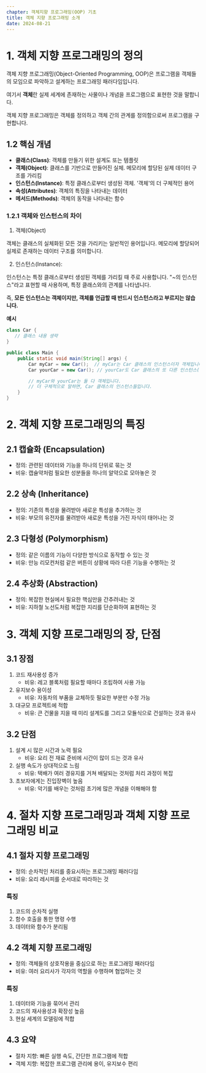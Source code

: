```yaml
---
chapter: 객체지향 프로그래밍(OOP) 기초
title: 객체 지향 프로그래밍 소개
date: 2024-08-21
---
```


# 1. 객체 지향 프로그래밍의 정의

객체 지향 프로그래밍(Object-Oriented Programming, OOP)은 프로그램을 객체들의 모임으로 파악하고 설계하는 프로그래밍 패러다임입니다.

여기서 **객체**란 실제 세계에 존재하는 사물이나 개념을 프로그램으로 표현한 것을 말합니다.

객체 지향 프로그래밍은 객체를 정의하고 객체 간의 관계를 정의함으로써 프로그램을 구현합니다.

## 1.2 핵심 개념

- **클래스(Class)**: 객체를 만들기 위한 설계도 또는 템플릿
- **객체(Object)**: 클래스를 기반으로 만들어진 실체. 메모리에 할당된 실제 데이터 구조를 가리킴
- **인스턴스(Instance)**: 특정 클래스로부터 생성된 객체. '객체'의 더 구체적인 용어
- **속성(Attributes)**: 객체의 특징을 나타내는 데이터
- **메서드(Methods)**: 객체의 동작을 나타내는 함수

### 1.2.1 객체와 인스턴스의 차이

1. 객체(Object)

객체는 클래스의 실체화된 모든 것을 가리키는 일반적인 용어입니다.
메모리에 할당되어 실제로 존재하는 데이터 구조를 의미합니다.

2. 인스턴스(Instance):

인스턴스는 특정 클래스로부터 생성된 객체를 가리킬 때 주로 사용합니다.
"~의 인스턴스"라고 표현할 때 사용하며, 특정 클래스와의 관계를 나타냅니다.

즉, **모든 인스턴스는 객체이지만, 객체를 언급할 때 반드시 인스턴스라고 부르지는 않습니다.**

**예시**

```java
class Car {
   // 클래스 내용 생략
}

public class Main {
    public static void main(String[] args) {
        Car myCar = new Car();  // myCar는 Car 클래스의 인스턴스이자 객체입니다.
        Car yourCar = new Car(); // yourCar도 Car 클래스의 또 다른 인스턴스(객체)입니다.

        // myCar와 yourCar는 둘 다 객체입니다.
        // 더 구체적으로 말하면, Car 클래스의 인스턴스들입니다.
    }
}
```

# 2. 객체 지향 프로그래밍의 특징

## 2.1 캡슐화 (Encapsulation)

- 정의: 관련된 데이터와 기능을 하나의 단위로 묶는 것
- 비유: 캡슐약처럼 필요한 성분들을 하나의 알약으로 모아놓은 것

## 2.2 상속 (Inheritance)

- 정의: 기존의 특성을 물려받아 새로운 특성을 추가하는 것
- 비유: 부모의 유전자를 물려받아 새로운 특성을 가진 자식이 태어나는 것

## 2.3 다형성 (Polymorphism)

- 정의: 같은 이름의 기능이 다양한 방식으로 동작할 수 있는 것
- 비유: 만능 리모컨처럼 같은 버튼이 상황에 따라 다른 기능을 수행하는 것

## 2.4 추상화 (Abstraction)

- 정의: 복잡한 현실에서 필요한 핵심만을 간추려내는 것
- 비유: 지하철 노선도처럼 복잡한 지리를 단순화하여 표현하는 것

# 3. 객체 지향 프로그래밍의 장, 단점

## 3.1 장점

1. 코드 재사용성 증가
    - 비유: 레고 블록처럼 필요할 때마다 조립하여 사용 가능
2. 유지보수 용이성
    - 비유: 자동차의 부품을 교체하듯 필요한 부분만 수정 가능
3. 대규모 프로젝트에 적합
    - 비유: 큰 건물을 지을 때 미리 설계도를 그리고 모듈식으로 건설하는 것과 유사

## 3.2 단점

1. 설계 시 많은 시간과 노력 필요
    - 비유: 요리 전 재료 준비에 시간이 많이 드는 것과 유사
2. 실행 속도가 상대적으로 느림
    - 비유: 택배가 여러 경유지를 거쳐 배달되는 것처럼 처리 과정이 복잡
3. 초보자에게는 진입장벽이 높음
    - 비유: 악기를 배우는 것처럼 초기에 많은 개념을 이해해야 함

# 4. 절차 지향 프로그래밍과 객체 지향 프로그래밍 비교

## 4.1 절차 지향 프로그래밍

- 정의: 순차적인 처리를 중요시하는 프로그래밍 패러다임
- 비유: 요리 레시피를 순서대로 따라하는 것

### 특징

1. 코드의 순차적 실행
2. 함수 호출을 통한 명령 수행
3. 데이터와 함수가 분리됨

## 4.2 객체 지향 프로그래밍

- 정의: 객체들의 상호작용을 중심으로 하는 프로그래밍 패러다임
- 비유: 여러 요리사가 각자의 역할을 수행하며 협업하는 것

### 특징

1. 데이터와 기능을 묶어서 관리
2. 코드의 재사용성과 확장성 높음
3. 현실 세계의 모델링에 적합

## 4.3 요약

- 절차 지향: 빠른 실행 속도, 간단한 프로그램에 적합
- 객체 지향: 복잡한 프로그램 관리에 용이, 유지보수 편리